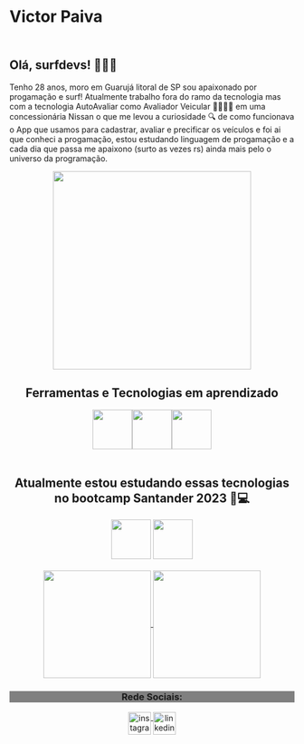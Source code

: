 <body>
<header>
  <h1 align="left">Victor Paiva</h1>
</header>

<article>
  <h2>Olá, surfdevs! 🏄🏻‍♂️</h2> 

<p>Tenho 28 anos, moro em Guarujá litoral de SP sou apaixonado por progamação e surf! Atualmente trabalho fora do ramo da tecnologia mas com a tecnologia AutoAvaliar como Avaliador Veicular 🕵🏻‍♂️🚗 em uma concessionária Nissan o que me levou a curiosidade 🔍 de como funcionava o App que usamos para cadastrar, avaliar e precificar os veículos e foi ai que conheci a progamação, estou estudando linguagem de progamação e a cada dia que passa me apaixono (surto as vezes rs) ainda mais pelo o universo da programação.</p>

  <p align="center"><img src="https://i.makeagif.com/media/7-05-2015/8SLHO1.gif" width="350"></p>



<div align="center">
  <h2> Ferramentas e Tecnologias em aprendizado  </h2>
   <img src="https://cdn.jsdelivr.net/gh/devicons/devicon/icons/html5/html5-plain-wordmark.svg"  width="70"  height="70"/><img src="https://cdn.jsdelivr.net/gh/devicons/devicon/icons/css3/css3-plain-wordmark.svg" width="70"  height="70"/><img src="https://cdn.jsdelivr.net/gh/devicons/devicon/icons/javascript/javascript-original.svg" width="70"  height="70"/> </div>
<br>

  <div align="center">
   <h2 align="center"> Atualmente estou estudando essas tecnologias no bootcamp Santander 2023 🚀💻 </h2>
<img src="https://cdn.jsdelivr.net/gh/devicons/devicon/icons/java/java-original-wordmark.svg" width="70"  height="70"/>
<img src="https://cdn.jsdelivr.net/gh/devicons/devicon/icons/angularjs/angularjs-plain.svg" width="70"  height="70" />
</div>
<br>

<div display="inline-block" align="center">
<a href="https://github.com/victorpaivas/github-readme-stats">
  <img height=190 align="center" src="https://github-readme-stats.vercel.app/api?username=victorpaivas&theme=blue_navy" />
</a>
<a href="https://github.com/victorpaivas/convoychat">
  <img height=190 align="center" src="https://github-readme-stats.vercel.app/api/top-langs?username=victorpaivas&layout=compact&langs_count=8&card_width=320&theme=blue_navy&show_icons=true" /></a>
</div>
</article>

   <footer>
      <div display="block" align="center">
            <h3 style="background-color: gray">Rede Sociais:</h3>
            <a href="https://www.instagram.com/victorrpaivas" target="_blank">
                <img width="40px" src="https://i.ibb.co/qxN0jv5/instagram.png" alt="instagram"
                    style="vertical-align:top;">
            </a>
            <a href="https://www.linkedin.com/in/victorpaivas" target="_blank">
                <img width="40px" src="https://i.ibb.co/HN7bG6J/linkedin.png" alt="linkedin" style="vertical-align:top;">
            </a>
     </div>
  </footer> 
  
</body>

